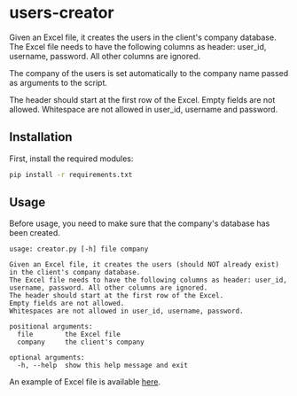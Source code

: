 # users-creator

Given an Excel file, it creates the users in the client's company database.
The Excel file needs to have the following columns as header: user_id, username, password. All other columns are ignored.

The company of the users is set automatically to the company name passed as arguments to the script.

The header should start at the first row of the Excel.
Empty fields are not allowed.
Whitespace are not allowed in user_id, username and password.

## Installation

First, install the required modules:

```bash
pip install -r requirements.txt
```

## Usage

Before usage, you need to make sure that the company's database has been created.

```
usage: creator.py [-h] file company

Given an Excel file, it creates the users (should NOT already exist) in the client's company database.
The Excel file needs to have the following columns as header: user_id, username, password. All other columns are ignored.
The header should start at the first row of the Excel.
Empty fields are not allowed.
Whitespaces are not allowed in user_id, username, password.

positional arguments:
  file        the Excel file
  company     the client's company

optional arguments:
  -h, --help  show this help message and exit
```

An example of Excel file is available [here](examples/excel.xlsx).
